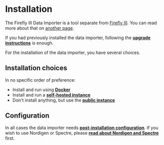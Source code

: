 # Installation

The Firefly III Data Importer is a tool separate from [Firefly III](../../firefly-iii/). You can read more about that on [another page](../more-information/separate-tool.md).

If you had previously installed the data importer, following the **[upgrade instructions](upgrade.md)** is enough.

For the installation of the data importer, you have several choices.

## Installation choices

In no specific order of preference:

- Install and run using **[Docker](docker.md)**
- Install and run a **[self-hosted instance](self-hosted.md)**
- Don't install anything, but use the **[public instance](public.md)**

## Configuration

In all cases the data importer needs **[post-installation configuration](configuration.md)**. If you wish to use Nordigen or Spectre, please **[read about Nordigen and Spectre](../faq/spectre-and-nordigen.md)** first.
